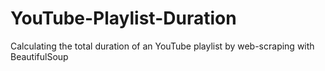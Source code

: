 # YouTube-Playlist-Duration
Calculating the total duration of an YouTube playlist by web-scraping with BeautifulSoup
